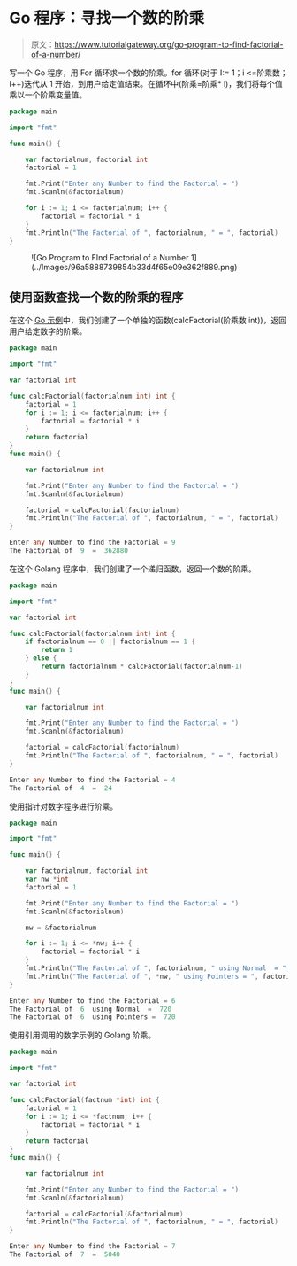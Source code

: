 # Go 程序：寻找一个数的阶乘

> 原文：<https://www.tutorialgateway.org/go-program-to-find-factorial-of-a-number/>

写一个 Go 程序，用 For 循环求一个数的阶乘。for 循环(对于 I:= 1；i <=阶乘数；i++)迭代从 1 开始，到用户给定值结束。在循环中(阶乘=阶乘* i)，我们将每个值乘以一个阶乘变量值。

```go
package main

import "fmt"

func main() {

    var factorialnum, factorial int
    factorial = 1

    fmt.Print("Enter any Number to find the Factorial = ")
    fmt.Scanln(&factorialnum)

    for i := 1; i <= factorialnum; i++ {
        factorial = factorial * i
    }
    fmt.Println("The Factorial of ", factorialnum, " = ", factorial)
}
```

<figure class="wp-block-image size-large">![Go Program to FInd Factorial of a Number 1](../Images/96a5888739854b33d4f65e09e362f889.png)</figure>

## 使用函数查找一个数的阶乘的程序

在这个 [Go 示例](https://www.tutorialgateway.org/go-programs/)中，我们创建了一个单独的函数(calcFactorial(阶乘数 int))，返回用户给定数字的阶乘。

```go
package main

import "fmt"

var factorial int

func calcFactorial(factorialnum int) int {
    factorial = 1
    for i := 1; i <= factorialnum; i++ {
        factorial = factorial * i
    }
    return factorial
}
func main() {

    var factorialnum int

    fmt.Print("Enter any Number to find the Factorial = ")
    fmt.Scanln(&factorialnum)

    factorial = calcFactorial(factorialnum)
    fmt.Println("The Factorial of ", factorialnum, " = ", factorial)
}
```

```go
Enter any Number to find the Factorial = 9
The Factorial of  9  =  362880
```

在这个 Golang 程序中，我们创建了一个递归函数，返回一个数的阶乘。

```go
package main

import "fmt"

var factorial int

func calcFactorial(factorialnum int) int {
    if factorialnum == 0 || factorialnum == 1 {
        return 1
    } else {
        return factorialnum * calcFactorial(factorialnum-1)
    }
}
func main() {

    var factorialnum int

    fmt.Print("Enter any Number to find the Factorial = ")
    fmt.Scanln(&factorialnum)

    factorial = calcFactorial(factorialnum)
    fmt.Println("The Factorial of ", factorialnum, " = ", factorial)
}
```

```go
Enter any Number to find the Factorial = 4
The Factorial of  4  =  24
```

使用指针对数字程序进行阶乘。

```go
package main

import "fmt"

func main() {

    var factorialnum, factorial int
    var nw *int
    factorial = 1

    fmt.Print("Enter any Number to find the Factorial = ")
    fmt.Scanln(&factorialnum)

    nw = &factorialnum

    for i := 1; i <= *nw; i++ {
        factorial = factorial * i
    }
    fmt.Println("The Factorial of ", factorialnum, " using Normal  = ", factorial)
    fmt.Println("The Factorial of ", *nw, " using Pointers = ", factorial)
}
```

```go
Enter any Number to find the Factorial = 6
The Factorial of  6  using Normal  =  720
The Factorial of  6  using Pointers =  720
```

使用引用调用的数字示例的 Golang 阶乘。

```go
package main

import "fmt"

var factorial int

func calcFactorial(factnum *int) int {
    factorial = 1
    for i := 1; i <= *factnum; i++ {
        factorial = factorial * i
    }
    return factorial
}
func main() {

    var factorialnum int

    fmt.Print("Enter any Number to find the Factorial = ")
    fmt.Scanln(&factorialnum)

    factorial = calcFactorial(&factorialnum)
    fmt.Println("The Factorial of ", factorialnum, " = ", factorial)
}
```

```go
Enter any Number to find the Factorial = 7
The Factorial of  7  =  5040
```